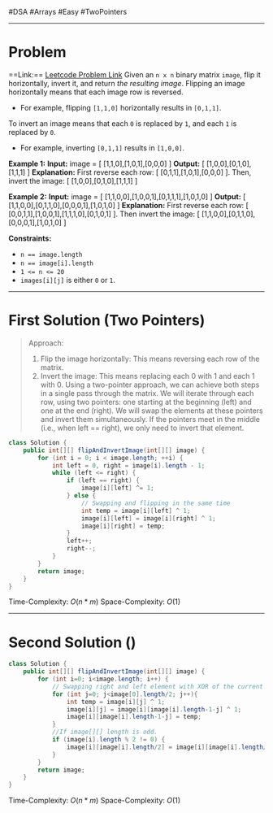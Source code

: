 #DSA #Arrays #Easy #TwoPointers
___
# Problem
==Link:== [Leetcode Problem Link](https://leetcode.com/problems/flipping-an-image/description/?envType=problem-list-v2&envId=array)
Given an `n x n` binary matrix `image`, flip it horizontally, invert it, and return _the resulting image_.
Flipping an image horizontally means that each image row is reversed.

- For example, flipping `[1,1,0]` horizontally results in `[0,1,1]`.

To invert an image means that each `0` is replaced by `1`, and each `1` is replaced by `0`.

- For example, inverting `[0,1,1]` results in `[1,0,0]`.

**Example 1:**
	**Input:** image = [ [1,1,0],[1,0,1],[0,0,0] ]
	**Output:** [ [1,0,0],[0,1,0],[1,1,1] ]
	**Explanation:** First reverse each row: [ [0,1,1],[1,0,1],[0,0,0] ].
	Then, invert the image: [ [1,0,0],[0,1,0],[1,1,1] ]

**Example 2:**
	**Input:** image = [ [1,1,0,0],[1,0,0,1],[0,1,1,1],[1,0,1,0] ]
	**Output:** [ [1,1,0,0],[0,1,1,0],[0,0,0,1],[1,0,1,0] ]
	**Explanation:** First reverse each row: [ [0,0,1,1],[1,0,0,1],[1,1,1,0],[0,1,0,1] ].
	Then invert the image: [ [1,1,0,0],[0,1,1,0],[0,0,0,1],[1,0,1,0] ]

**Constraints:**
- `n == image.length`
- `n == image[i].length`
- `1 <= n <= 20`
- `images[i][j]` is either `0` or `1`.
___
# First Solution (Two Pointers)
> Approach:
> 1. Flip the image horizontally: This means reversing each row of the matrix.
> 2. Invert the image: This means replacing each 0 with 1 and each 1 with 0.
	Using a two-pointer approach, we can achieve both steps in a single pass through the matrix. We will iterate through each row, using two pointers: one starting at the beginning (left) and one at the end (right). We will swap the elements at these pointers and invert them simultaneously. If the pointers meet in the middle (i.e., when left == right), we only need to invert that element.
```java
class Solution {
    public int[][] flipAndInvertImage(int[][] image) {
        for (int i = 0; i < image.length; ++i) {
            int left = 0, right = image[i].length - 1;
            while (left <= right) {
                if (left == right) {
                    image[i][left] ^= 1;
                } else {
	                // Swapping and flipping in the same time
                    int temp = image[i][left] ^ 1;
                    image[i][left] = image[i][right] ^ 1;
                    image[i][right] = temp;
                }
                left++;
                right--;
            }
        }
        return image;
    }
}
```
Time-Complexity: $O(n * m)$
Space-Complexity: $O(1)$
___
# Second Solution ()
```java
class Solution {
    public int[][] flipAndInvertImage(int[][] image) {
        for (int i=0; i<image.length; i++) {
            // Swapping right and left element with XOR of the current element.
            for (int j=0; j<image[0].length/2; j++){
                int temp = image[i][j] ^ 1;
                image[i][j] = image[i][image[i].length-1-j] ^ 1;
                image[i][image[i].length-1-j] = temp;
            }
            //If image[][] length is odd.
            if (image[i].length % 2 != 0) {
                image[i][image[i].length/2] = image[i][image[i].length/2] ^ 1;
            }
        }
        return image;
    }
}
```
Time-Complexity: $O(n * m)$
Space-Complexity: $O(1)$